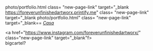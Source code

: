 photo/portfolio.html
class= "new-page-link" target="_blank
https://foreverunfinishedartworx.printify.me" class= "new-page-link" target="_blank
photo/portfolio.html" class= "new-page-link" target="_blank==
		<a href="../index.html"><span></span><em>Casa</em></a>
	<div class="col-md-12 fh5co-social">
							<a href="mailto:foreverunfinishedartworx@gmail.com"><i class="icon-envelope"></i></a>
							<a href="#"><i class="icon-twitter"></i></a>
							<a href="#"><i class="icon-linkedin"></i></a>
							<a href="https://www.instagram.com/foreverunfinishedartworx/" class="new-page-link" target="_blank"f><i class="icon-instagram"></i></a>
							<a href="#"><i class="icon-google-plus"></i></a>
						</div>
						bigcartel?